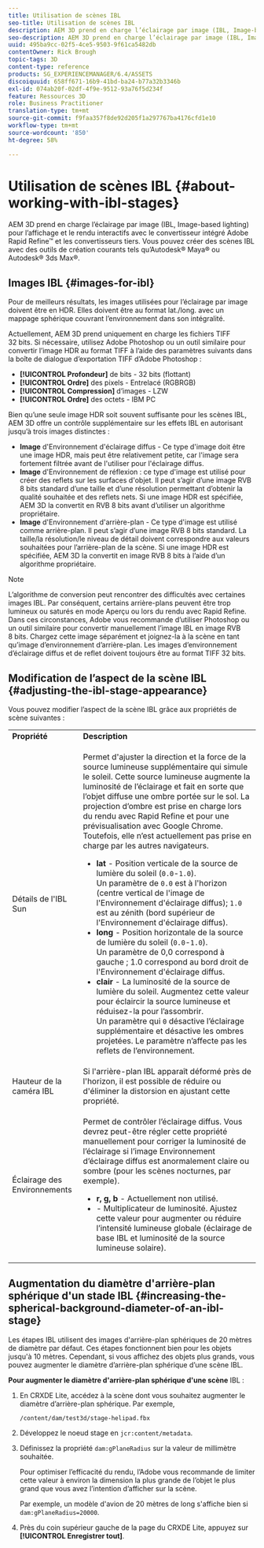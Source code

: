 ```yaml
---
title: Utilisation de scènes IBL
seo-title: Utilisation de scènes IBL
description: AEM 3D prend en charge l’éclairage par image (IBL, Image-based lighting) pour l’affichage et le rendu interactifs avec le convertisseur intégré Adobe Rapid Refine™ et les convertisseurs tiers.
seo-description: AEM 3D prend en charge l’éclairage par image (IBL, Image-based lighting) pour l’affichage et le rendu interactifs avec le convertisseur intégré Adobe Rapid Refine™ et les convertisseurs tiers.
uuid: 495ba9cc-02f5-4ce5-9503-9f61ca5482db
contentOwner: Rick Brough
topic-tags: 3D
content-type: reference
products: SG_EXPERIENCEMANAGER/6.4/ASSETS
discoiquuid: 658ff671-16b9-41bd-ba24-b77a32b3346b
exl-id: 074ab20f-02df-4f9e-9512-93a76f5d234f
feature: Ressources 3D
role: Business Practitioner
translation-type: tm+mt
source-git-commit: f9faa357f8de92d205f1a297767ba4176cfd1e10
workflow-type: tm+mt
source-wordcount: '850'
ht-degree: 58%

---
```


# Utilisation de scènes IBL {#about-working-with-ibl-stages}

AEM 3D prend en charge l’éclairage par image (IBL, Image-based lighting) pour l’affichage et le rendu interactifs avec le convertisseur intégré Adobe Rapid Refine™ et les convertisseurs tiers. Vous pouvez créer des scènes IBL avec des outils de création courants tels qu’Autodesk® Maya® ou Autodesk® 3ds Max®.

## Images IBL {#images-for-ibl}

Pour de meilleurs résultats, les images utilisées pour l’éclairage par image doivent être en HDR. Elles doivent être au format lat./long. avec un mappage sphérique couvrant l’environnement dans son intégralité.

Actuellement, AEM 3D prend uniquement en charge les fichiers TIFF 32 bits. Si nécessaire, utilisez Adobe Photoshop ou un outil similaire pour convertir l’image HDR au format TIFF à l’aide des paramètres suivants dans la boîte de dialogue d’exportation TIFF d’Adobe Photoshop :

* **[!UICONTROL Profondeur]**  de bits - 32 bits (flottant)
* **[!UICONTROL Ordre]**  des pixels - Entrelacé (RGBRGB)
* **[!UICONTROL Compression]**  d’images - LZW
* **[!UICONTROL Ordre]**  des octets - IBM PC

Bien qu’une seule image HDR soit souvent suffisante pour les scènes IBL, AEM 3D offre un contrôle supplémentaire sur les effets IBL en autorisant jusqu’à trois images distinctes :

* **Image**  d&#39;Environnement d&#39;éclairage diffus - Ce type d&#39;image doit être une image HDR, mais peut être relativement petite, car l&#39;image sera fortement filtrée avant de l&#39;utiliser pour l&#39;éclairage diffus.
* **Image**  d&#39;Environnement de réflexion : ce type d&#39;image est utilisé pour créer des reflets sur les surfaces d&#39;objet. Il peut s’agir d’une image RVB 8 bits standard d’une taille et d’une résolution permettant d’obtenir la qualité souhaitée et des reflets nets. Si une image HDR est spécifiée, AEM 3D la convertit en RVB 8 bits avant d’utiliser un algorithme propriétaire.
* **Image**  d&#39;Environnement d&#39;arrière-plan - Ce type d&#39;image est utilisé comme arrière-plan. Il peut s’agir d’une image RVB 8 bits standard. La taille/la résolution/le niveau de détail doivent correspondre aux valeurs souhaitées pour l’arrière-plan de la scène. Si une image HDR est spécifiée, AEM 3D la convertit en image RVB 8 bits à l’aide d’un algorithme propriétaire.

>[!NOTE]
>
>L’algorithme de conversion peut rencontrer des difficultés avec certaines images IBL. Par conséquent, certains arrière-plans peuvent être trop lumineux ou saturés en mode Aperçu ou lors du rendu avec Rapid Refine. Dans ces circonstances, Adobe vous recommande d’utiliser Photoshop ou un outil similaire pour convertir manuellement l’image IBL en image RVB 8 bits. Chargez cette image séparément et joignez-la à la scène en tant qu’image d’environnement d’arrière-plan. Les images d’environnement d’éclairage diffus et de reflet doivent toujours être au format TIFF 32 bits.

## Modification de l’aspect de la scène IBL {#adjusting-the-ibl-stage-appearance}

Vous pouvez modifier l’aspect de la scène IBL grâce aux propriétés de scène suivantes :

<table> 
 <tbody> 
  <tr> 
   <td><strong>Propriété</strong><br /> </td> 
   <td><strong>Description</strong></td> 
  </tr> 
  <tr> 
   <td>Détails de l'IBL Sun</td> 
   <td><p>Permet d'ajuster la direction et la force de la source lumineuse supplémentaire qui simule le soleil. <span class="diff-html-added">Cette source lumineuse augmente la luminosité de l’éclairage et fait en sorte que l’objet diffuse une ombre portée sur le sol. La projection d’ombre est prise en charge lors du rendu avec Rapid Refine et pour une prévisualisation avec Google Chrome. Toutefois, elle n’est actuellement pas prise en charge par les autres navigateurs.</span></p> 
    <ul> 
     <li><strong>lat</strong>  - Position verticale de la source de lumière du soleil (<code>0.0</code>-<code>1.0</code>).<br /> Un paramètre de  <code>0.0</code> est à l'horizon (centre vertical de l'image de l'Environnement d'éclairage diffus);  <code>1.0</code> est au zénith (bord supérieur de l'Environnement d'éclairage diffus).</li> 
     <li><strong>long</strong>  - Position horizontale de la source de lumière du soleil (<code>0.0</code>-<code>1.0</code>).<br /> Un paramètre de 0,0 correspond à gauche ; 1.0 correspond au bord droit de l'Environnement d'éclairage diffus.<br /> </li> 
     <li><strong>clair</strong>  - La luminosité de la source de lumière du soleil. Augmentez cette valeur pour éclaircir la source lumineuse et réduisez-la pour l’assombrir. <br /> Un paramètre qui  <code>0</code> désactive l’éclairage supplémentaire et désactive les ombres projetées. Le paramètre n’affecte pas les reflets de l’environnement.<br /> </li> 
    </ul> </td> 
  </tr> 
  <tr> 
   <td>Hauteur de la caméra IBL</td> 
   <td>Si l'arrière-plan IBL apparaît déformé près de l'horizon, il est possible de réduire ou d'éliminer la distorsion en ajustant cette propriété. <br /> </td> 
  </tr> 
  <tr> 
   <td>Éclairage des Environnements</td> 
   <td><p><span class="diff-html-added">Permet de contrôler l’éclairage diffus. Vous devrez peut-être régler cette propriété manuellement pour corriger la luminosité de l’éclairage si l’image Environnement d’éclairage diffus est anormalement claire ou sombre (pour les scènes nocturnes, par exemple).</span></p> 
    <ul> 
     <li><strong>r, g, b</strong> - Actuellement non utilisé.</li> 
     <li><strong></strong> - Multiplicateur  <span class="diff-html-added">de luminosité. Ajustez cette valeur pour augmenter ou réduire l’intensité lumineuse globale (éclairage de base IBL et luminosité de la source lumineuse solaire).</span></li> 
    </ul> </td> 
  </tr> 
 </tbody> 
</table>

## Augmentation du diamètre d&#39;arrière-plan sphérique d&#39;un stade IBL {#increasing-the-spherical-background-diameter-of-an-ibl-stage}

Les étapes IBL utilisent des images d&#39;arrière-plan sphériques de 20 mètres de diamètre par défaut. Ces étapes fonctionnent bien pour les objets jusqu&#39;à 10 mètres. Cependant, si vous affichez des objets plus grands, vous pouvez augmenter le diamètre d’arrière-plan sphérique d’une scène IBL.

**Pour augmenter le diamètre d&#39;arrière-plan sphérique d&#39;une scène** IBL :

1. En CRXDE Lite, accédez à la scène dont vous souhaitez augmenter le diamètre d’arrière-plan sphérique. Par exemple,

   `/content/dam/test3d/stage-helipad.fbx`

1. Développez le noeud stage en `jcr:content/metadata`.
1. Définissez la propriété `dam:gPlaneRadius` sur la valeur de millimètre souhaitée.

   Pour optimiser l’efficacité du rendu, l’Adobe vous recommande de limiter cette valeur à environ la dimension la plus grande de l’objet le plus grand que vous avez l’intention d’afficher sur la scène.

   Par exemple, un modèle d&#39;avion de 20 mètres de long s&#39;affiche bien si `dam:gPlaneRadius=20000`.

1. Près du coin supérieur gauche de la page du CRXDE Lite, appuyez sur **[!UICONTROL Enregistrer tout]**.
